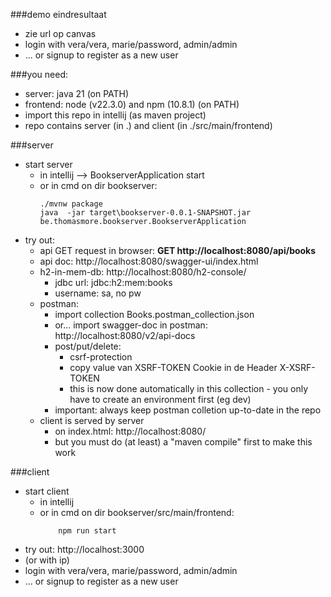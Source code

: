 ###demo eindresultaat
* zie url op canvas
* login with vera/vera, marie/password, admin/admin
* ... or signup to register as a new user

###you need:
* server: java 21 (on PATH)
* frontend: node (v22.3.0) and npm (10.8.1) (on PATH)
* import this repo in intellij (as maven project)
* repo contains server (in .) and client (in ./src/main/frontend)

###server
* start server
  * in intellij --> BookserverApplication start
  * or in cmd on dir bookserver:
      ```
      ./mvnw package
      java  -jar target\bookserver-0.0.1-SNAPSHOT.jar be.thomasmore.bookserver.BookserverApplication
      ```
* try out:
  * api GET request in browser: **GET http://localhost:8080/api/books**
  * api doc: http://localhost:8080/swagger-ui/index.html
  * h2-in-mem-db: http://localhost:8080/h2-console/
    * jdbc url: jdbc:h2:mem:books
    * username: sa, no pw
  * postman:
    * import collection Books.postman_collection.json
    * or... import swagger-doc in postman: http://localhost:8080/v2/api-docs
    * post/put/delete:
      * csrf-protection
      * copy value van XSRF-TOKEN Cookie in de Header X-XSRF-TOKEN
      * this is now done automatically in this collection - you only have to create an environment first (eg dev)
    * important: always keep postman colletion up-to-date in the repo
  * client is served by server
    * on index.html:  http://localhost:8080/
    * but you must do (at least) a "maven compile" first to make this work

###client
* start client
  * in intellij
  * or in cmd on dir bookserver/src/main/frontend:
      ```
          npm run start 
      ```
* try out: http://localhost:3000
* (or with ip)
* login with vera/vera, marie/password, admin/admin
* ... or signup to register as a new user 
  